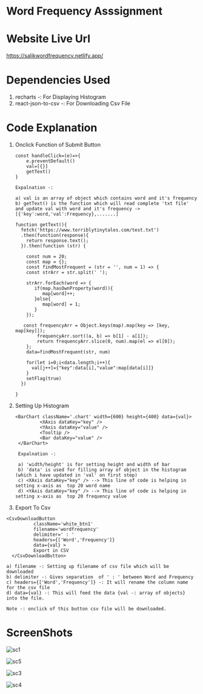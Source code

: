 # Word Frequency Asssignment

# Website Live Url

https://salikwordfrequency.netlify.app/

# Dependencies Used

1) recharts -: For Displaying Histogram
2) react-json-to-csv -: For Downloading Csv File

 # Code Explanation
 1) Onclick Function of Submit Button
 
    ```
    const handleClick=(e)=>{
        e.preventDefault()
        val=[{}]
        getText()
    }
    
    Expalnation -: 
    
    a) val is an array of object which contains word and it's frequency
    b) getText() is the function which will read complete 'txt file' and update val with word and it's frequency -> [{'key':word,'val':Frequency},.......]
    
    function getText(){
      fetch('https://www.terriblytinytales.com/test.txt')
      .then(function(response){
        return response.text();
      }).then(function (str) {
    
        const num = 20;
        const map = {};
        const findMostFrequent = (str = '', num = 1) => {
        const strArr = str.split(' ');
        
        strArr.forEach(word => {
           if(map.hasOwnProperty(word)){
              map[word]++;
           }else{
              map[word] = 1;
           }
        });

       const frequencyArr = Object.keys(map).map(key => [key, map[key]]);
            frequencyArr.sort((a, b) => b[1] - a[1]);
            return frequencyArr.slice(0, num).map(el => el[0]);
        };
        data=findMostFrequent(str, num)
        
        for(let i=0;i<data.length;i++){
          val[j++]={"key":data[i],"value":map[data[i]]}
        }
        setFlag(true)
      })
      
    }
    ```
    
2) Setting Up Histogram
    
   ```
   <BarChart className='.chart' width={600} height={400} data={val}>
            <XAxis dataKey="key" />
            <YAxis dataKey="value" />
            <Tooltip />
            <Bar dataKey="value" />
    </BarChart>
    
    Expalnation -:
    
    a) 'width/height' is for setting height and width of bar
    b) 'data' is used for filling array of object in the histogram (which i have updated in 'val' on first step)
    c) <XAxis dataKey="key" /> --> This line of code is helping in setting x-axis as  top 20 word name
    d) <YAxis dataKey="key" /> --> This line of code is helping in setting x-axis as  top 20 frequency value
    ```    
    
3) Export To Csv
    
  ``` 
  <CsvDownloadButton 
            className='white_btn1' 
            filename='wordfrequency' 
            delimiter=' : ' 
            headers={['Word','Frequency']} 
            data={val} >
            Export in CSV
    </CsvDownloadButton>
  ```
    
    a) filename -: Setting up filename of csv file which will be downloaded
    b) delimiter -: Gives separation  of ' : ' between Word and Frequency
    c) headers={['Word','Frequency']} -: It will rename the column name for the csv file
    d) data={val} -: This will feed the data {val -: array of objects} into the file. 
    
    Note -: onclick of this button csv file will be downloaded.

# ScreenShots

![sc1](https://github.com/khansalikaziz/Word-Frequency-Assignment/assets/76683360/c976014f-350d-4a70-80a2-0f1730f7588d)

![sc5](https://github.com/khansalikaziz/Word-Frequency-Assignment/assets/76683360/45bba766-ff68-477b-aced-daa0ab7f65e9)

![sc3](https://github.com/khansalikaziz/Word-Frequency-Assignment/assets/76683360/ac1a08c7-d940-4b09-8735-3617d8a666db)

![sc4](https://github.com/khansalikaziz/Word-Frequency-Assignment/assets/76683360/d3112560-721d-4b25-95c5-c9f4324822da)
